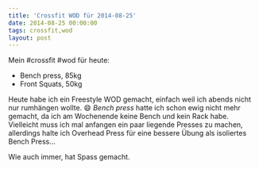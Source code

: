 ```yaml
---
title: 'Crossfit WOD für 2014-08-25'
date: 2014-08-25 00:00:00 
tags: crossfit,wod
layout: post
---
```

Mein #crossfit #wod für heute:

* Bench press, 85kg
* Front Squats, 50kg

Heute habe ich ein Freestyle WOD gemacht, einfach weil ich abends nicht nur rumhängen wollte. :smile: *Bench press* hatte ich schon ewig nicht mehr gemacht, da ich am Wochenende keine Bench und kein Rack habe. Vielleicht muss ich mal anfangen ein paar liegende Presses zu machen, allerdings halte ich Overhead Press für eine bessere Übung als isoliertes Bench Press...

Wie auch immer, hat Spass gemacht.

